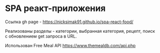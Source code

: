# SPA реакт-приложения

Ссылка gh page - https://nicksimak91.github.io/spa-react-food/

Реализованы разделы - категории, выбранная категория, рецепт, поиск с обновлением get запроса в URL.

Использован Free Meal API https://www.themealdb.com/api.php



